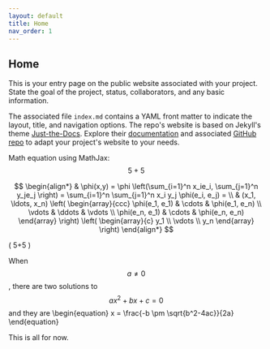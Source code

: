 ```yaml
---
layout: default
title: Home
nav_order: 1
---
```


## Home

This is your entry page on the public website associated with your project. State the goal of the project, status, collaborators, and any basic information.

The associated file `index.md` contains a YAML front matter to indicate the layout, title, and navigation options. The repo's website is based on Jekyll's theme [Just-the-Docs](https://pmarsceill.github.io/just-the-docs/). Explore their [documentation]([Just-the-Docs](https://pmarsceill.github.io/just-the-docs/)) and associated [GitHub repo](https://github.com/pmarsceill/just-the-docs) to adapt your project's website to your needs.

Math equation using MathJax: $$5+5$$

$$
\begin{align*}
  & \phi(x,y) = \phi \left(\sum_{i=1}^n x_ie_i, \sum_{j=1}^n y_je_j \right)
  = \sum_{i=1}^n \sum_{j=1}^n x_i y_j \phi(e_i, e_j) = \\
  & (x_1, \ldots, x_n) \left( \begin{array}{ccc}
      \phi(e_1, e_1) & \cdots & \phi(e_1, e_n) \\
      \vdots & \ddots & \vdots \\
      \phi(e_n, e_1) & \cdots & \phi(e_n, e_n)
    \end{array} \right)
  \left( \begin{array}{c}
      y_1 \\
      \vdots \\
      y_n
    \end{array} \right)
\end{align*}
$$

\( 5+5 \)

When $$a \ne 0$$, there are two solutions to $$ax^2 + bx + c = 0$$ and they are
\begin{equation}
  x = \frac{-b \pm \sqrt{b^2-4ac}}{2a}
\end{equation}

This is all for now.

